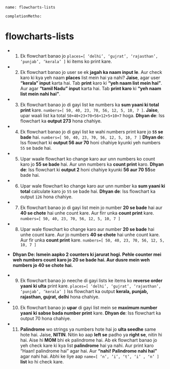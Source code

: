 ```ngmeta
name: flowcharts-lists

completionMetho:
```
# flowcharts-lists

- 1) Ek flowchart banao jo  `places=[ ‘delhi’, ‘gujrat’, ‘rajasthan’, ‘punjab’, ‘kerala’ ]` ki items ko print kare.
 
- 2) Ek flowchart banao jo user se ek **jagah ka naam input le**. Aur check karo ki kya yeh naam **places** list mein hai ya nahi?
**Jaise**, agar user **“kerala” input** karta hai. Tab **print** karo ki **“yeh naam list mein hai”**. Aur agar **“tamil Nadu” input** karta hai. Tab **print karo** ki **“yeh naam list mein nahi hai”**.
 
- 3) Ek flowchart banao jo di gayi list ke numbers ka **sum yaani ki total print** kare.
`numbers=[ 50, 40, 23, 70, 56, 12, 5, 10, 7 ]`.
**Jaise**, upar waali list ka total `50+40+23+70+56+12+5+10+7` hoga.
**Dhyan de**: Iss flowchart ka **output 273** hona chahiye.
 
- 4) Ek flowchart banao jo di gayi list ke wahi numbers print kare jo **`55` se bade** hai.
`numbers=[ 50, 40, 23, 70, 56, 12, 5, 10, 7 ]`
**Dhyan de**: Iss flowchart ki **output 56 aur 70** honi chahiye kyunki yeh numbers `55` se bade hai.
 
- 5) Upar waale flowchart ko change karo aur unn numbers ko count karo jo **55 se bade** hai. Aur unn numbers ka **count print** karo. 
**Dhyan de**: Iss flowchart ki **output 2** honi chahiye kyunki **56 aur 70 55**se bade hai.
 
- 6) Upar wale flowchart ko change karo aur unn number ka **sum yaani ki total** calculate karo jo `55` se bade hai. 
**Dhyan de**: Iss flowchart ka output `126` hona chahiye.
 
- 7) Ek flowchart banao jo di gayi list mein jo number **20 se bade** hai aur **40 se chote** hai unhe count kare. Aur firr unka **count print** kare.
`numbers=[ 50, 40, 23, 70, 56, 12, 5, 10, 7 ]`
 
- 8) Upar wale flowchart ko change karo aur number **20 se bade** hai unhe count kare. Aur jo numbers **40 se chote** hai unhe count kare. Aur fir unka **count print** kare.
`numbers=[ 50, 40, 23, 70, 56, 12, 5, 10, 7 ]`

- **Dhyan De: Ismein aapko 2 counters ki jarurat hogi. Pehle counter mei weh numbers count karo jo 20 se bade hai. Aur dusre mein weh numbers jo 40 se chote hai.**
 
- 9) Ek flowchart banao jo neeche di gayi lists ke items ko **reverse order yaani ki ulta** print kare.
`places=[ ‘delhi’, ‘gujrat’, ‘rajasthan’, ‘punjab’, ‘kerala’ ]`
Iss flowchart ka output **kerala, punjab, rajasthan, gujrat, delhi** hona chahiye.
 



- 10) Ek flowchart banao jo **upar** di gayi list mein se **maximum number yaani ki sabse bada number print** kare. 
**Dhyan de**: Iss flowchart ka output 70 hona chahiye. 
- 11) **Palindrome** wo strings ya numbers hote hai jo **ulta seedhe** same hote hai. Jaise, **NITIN**. Nitin ko aap **left se** padho ya **right se**, nitin hi hai. Aise hi **MOM** bhi ek palindrome hai.
Ab ek flowchart banao jo yeh check kare ki kya list **palindrome** hai ya nahi. Aur print karo “Haan! palindrome hai” agar hai. Aur **“nahi! Palindrome nahi hai”** agar nahi hai.
Abhi ke liye aap `name=[ ‘n’, ’i’, ‘t’, ‘i’ , ‘n’ ]` **list** ko hi check kare. 



